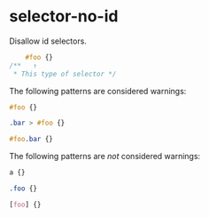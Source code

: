 # selector-no-id

Disallow id selectors.

```css
    #foo {}
/**   ↑
 * This type of selector */
```

The following patterns are considered warnings:

```css
#foo {}
```

```css
.bar > #foo {}
```

```css
#foo.bar {}
```

The following patterns are *not* considered warnings:


```css
a {}
```

```css
.foo {}
```

```css
[foo] {}
```
